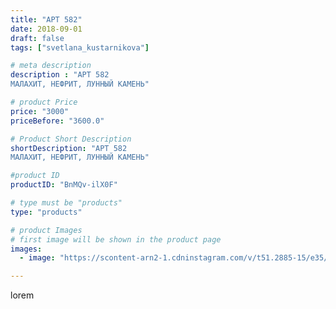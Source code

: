 ```yaml
---
title: "АРТ 582"
date: 2018-09-01
draft: false
tags: ["svetlana_kustarnikova"]

# meta description
description : "АРТ 582
МАЛАХИТ, НЕФРИТ, ЛУННЫЙ КАМЕНЬ"

# product Price
price: "3000"
priceBefore: "3600.0"

# Product Short Description
shortDescription: "АРТ 582
МАЛАХИТ, НЕФРИТ, ЛУННЫЙ КАМЕНЬ"

#product ID
productID: "BnMQv-ilX0F"

# type must be "products"
type: "products"

# product Images
# first image will be shown in the product page
images:
  - image: "https://scontent-arn2-1.cdninstagram.com/v/t51.2885-15/e35/39598388_477129289455799_6391074085643747328_n.jpg?se=7&tp=1&_nc_ht=scontent-arn2-1.cdninstagram.com&_nc_cat=107&_nc_ohc=p44BGfEKmccAX8CEMbz&ccb=7-4&oh=65d88974f77c5d1accc92ccd06355ec7&oe=6085191A&ig_cache_key=MTg1ODkzNDQxMTkwODk3MTc4MQ%3D%3D.2-ccb7-4"

---
```

lorem
